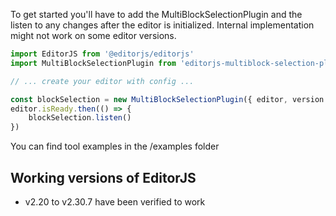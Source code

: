 To get started you'll have to add the MultiBlockSelectionPlugin and the listen to any changes after the editor is initialized. Internal implementation might not work on some editor versions.

```ts
import EditorJS from '@editorjs/editorjs'
import MultiBlockSelectionPlugin from 'editorjs-multiblock-selection-plugin'

// ... create your editor with config ...

const blockSelection = new MultiBlockSelectionPlugin({ editor, version: EditorJS.version })
editor.isReady.then(() => {
    blockSelection.listen()
})
```

You can find tool examples in the /examples folder

## Working versions of EditorJS

-   v2.20 to v2.30.7 have been verified to work
